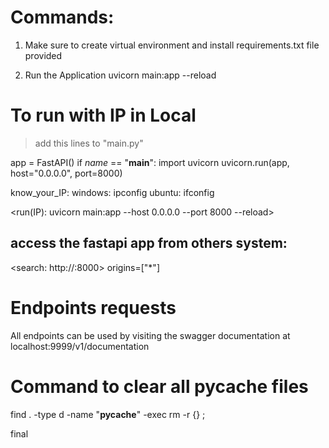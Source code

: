 # Commands:
1. Make sure to create virtual environment and install requirements.txt file provided

2. Run the Application
uvicorn main:app --reload

# To run with IP in Local
> add this lines to "main.py"

app = FastAPI()
if _name_ == "__main__":
    import uvicorn
    uvicorn.run(app, host="0.0.0.0", port=8000)

know_your_IP:
windows: ipconfig
ubuntu: ifconfig

<run(IP): uvicorn main:app --host 0.0.0.0 --port 8000 --reload>

## access the fastapi app from others system:
<search: http://<your-local-ip>:8000>
origins=["*"] 


# Endpoints requests
All endpoints can be used by visiting the swagger documentation at localhost:9999/v1/documentation

# Command to clear all __pycache__ files
find . -type d -name "__pycache__" -exec rm -r {} \;

final

